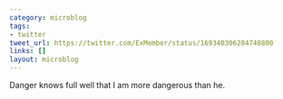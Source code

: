```yaml
---
category: microblog
tags:
- twitter
tweet_url: https://twitter.com/ExMember/status/169340306284748800
links: []
layout: microblog
---
```

Danger knows full well that I am more dangerous than he.
